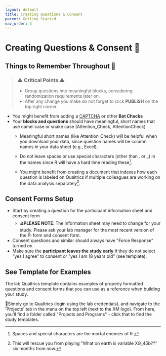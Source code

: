 ```yaml
---
layout: default
title: Creating Questions & Consent
parent: Getting Started
nav_order: 3
---
```


# Creating Questions & Consent 📝

## Things to Remember Throughout 🚨

> ### ⚠️ Critical Points ⚠️
> 
> * Group questions into meaningful blocks, considering randomization requirements later on.
> * After any change you make do not forget to click **PUBLISH** on the top right corner.

* You might benefit from adding a [CAPTCHA](https://www.qualtrics.com/support/survey-platform/survey-module/editing-questions/question-types-guide/advanced/captcha-verification/) or other **Bot Checks**
* Your **blocks and questions** should have meaningful, short names that use camel case or snake case (Attention_Check, AttentionCheck)
   * Meaningful short names (like Attention_Check) will be helpful when you download your data, since question names will be column names in your data sheet (e.g., Excel).
   * Do not leave spaces or use special characters (other than . or _) in the names since R will have a hard time reading these[^1].
   * You might benefit from creating a document that indexes how each question is labeled on Qualtrics if multiple colleagues are working on the data analysis separately[^2].
 
     [^1]: Spaces and special characters are the mortal enemies of R.
     [^2]: This will rescue you from playing "What on earth is variable XG_45b??" six months from now.

## Consent Forms Setup

* Start by creating a question for the participant information sheet and consent form
   * ⛳️**PLEASE NOTE**: The information sheet may need to change for your study. Please ask your lab manager for the most recent version of the PI form and consent form.
* Consent questions and similar should always have "Force Response" turned on.
* Make sure the **participant leaves the study early** if they do not select "yes I agree" to consent or "yes I am 18 years old" (see template).

## See Template for Examples

The lab Qualtrics template contains examples of properly formatted questions and consent forms that you can use as a reference when building your study.

📍Simply go to Qualtrics (login using the lab credentials), and navigate to the 'Projects' tab in the menu on the top left (next to the XM logo). From here, you'll find a folder called "Projects and Programs" - click that to find the study templates.

